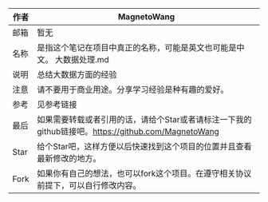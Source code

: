 | 作者 | MagnetoWang                                                  |
| ---- | ------------------------------------------------------------ |
| 邮箱 | 暂无                                                         |
| 名称 | 是指这个笔记在项目中真正的名称，可能是英文也可能是中文。  大数据处理.md |
| 说明 | 总结大数据方面的经验                                         |
| 注意 | 请不要用于商业用途。分享学习经验是种有趣的爱好。             |
| 参考 | 见参考链接                                                   |
| 最后 | 如果需要转载或者引用的话，请给个Star或者请标注一下我的github链接吧。https://github.com/MagnetoWang |
| Star | 给个Star吧，这样方便以后快速找到这个项目的位置并且查看最新修改的地方。 |
| Fork | 如果你有自己的想法，也可以fork这个项目。在遵守相关协议前提下，可以自行修改内容。 |

